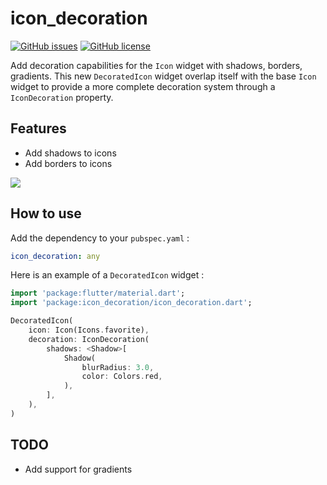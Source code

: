# icon_decoration

[![GitHub issues](https://img.shields.io/github/issues/TesteurManiak/icon_decoration)](https://github.com/TesteurManiak/icon_decoration/issues)
[![GitHub license](https://img.shields.io/github/license/TesteurManiak/icon_decoration)](https://github.com/TesteurManiak/icon_decoration/blob/main/LICENSE)

Add decoration capabilities for the `Icon` widget with shadows, borders, gradients. This new `DecoratedIcon` widget overlap itself with the base `Icon` widget to provide a more complete decoration system through a `IconDecoration` property.

## Features

* Add shadows to icons
* Add borders to icons

![](https://raw.githubusercontent.com/TesteurManiak/icon_decoration/main/test/goldens/shadow_base_widget.png)

## How to use

Add the dependency to your `pubspec.yaml` :

```yaml
icon_decoration: any
```

Here is an example of a `DecoratedIcon` widget :

```dart
import 'package:flutter/material.dart';
import 'package:icon_decoration/icon_decoration.dart';

DecoratedIcon(
    icon: Icon(Icons.favorite),
    decoration: IconDecoration(
        shadows: <Shadow>[
            Shadow(
                blurRadius: 3.0,
                color: Colors.red,
            ),
        ],
    ),
)
```

## TODO

* Add support for gradients
